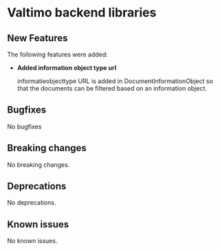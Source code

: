 # Valtimo backend libraries

## New Features

The following features were added:

*   **Added information object type url**

    informatieobjecttype URL is added in DocumentInformationObject so that the documents can be filtered based on an information object.

## Bugfixes

No bugfixes

## Breaking changes

No breaking changes.

## Deprecations

No deprecations.

## Known issues

No known issues.
